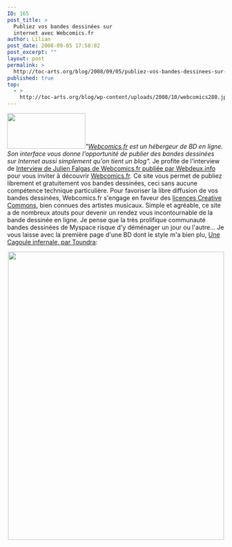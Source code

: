```yaml
---
ID: 165
post_title: >
  Publiez vos bandes dessinées sur
  internet avec Webcomics.fr
author: Lilian
post_date: 2008-09-05 17:58:02
post_excerpt: ""
layout: post
permalink: >
  http://toc-arts.org/blog/2008/09/05/publiez-vos-bandes-dessinees-sur-internet-avec-webcomicsfr/
published: true
top:
  - >
    http://toc-arts.org/blog/wp-content/uploads/2008/10/webcomics280.jpg
---
```

[<img class="size-full wp-image-166 alignleft" title="webcomics" src="http://toc-arts.org/blog/wp-content/uploads/2008/09/webcomics.png" alt="" width="181" height="82" />][1]*"[Webcomics.fr][2] est un hébergeur de BD en ligne. Son interface vous donne l'opportunité de publier des bandes dessinées sur Internet aussi simplement qu'on tient un blog".* Je profite de l'interview de [Interview de Julien Falgas de Webcomics.fr publiée par Webdeux.info][3] pour vous inviter à découvrir [Webcomics.fr][2]. Ce site vous permet de publiez librement et gratuitement vos bandes dessinées, ceci sans aucune compétence technique particulière. Pour favoriser la libre diffusion de vos bandes dessinées, Webcomics.fr s'engage en faveur des [licences Creative Commons][4], bien connues des artistes musicaux. Simple et agréable, ce site a de nombreux atouts pour devenir un rendez vous incontournable de la bande dessinée en ligne. Je pense que la très prolifique communauté bandes dessinées de Myspace risque d'y déménager un jour ou l'autre... Je vous laisse avec la première page d'une BD dont le style m'a bien plu, [Une Cagoule infernale, par Toundra][5]: <p style="text-align: center;">
  <a href="http://lesaventuriersdudimanche.webcomics.fr/page/une-cagoule-infernale"><img class="size-full wp-image-168 aligncenter" title="toundra" src="http://toc-arts.org/blog/wp-content/uploads/2008/09/toundra.jpg" alt="" width="500" height="666" /></a>
</p>

 [1]: http://toc-arts.org/blog/wp-content/uploads/2008/09/webcomics.png
 [2]: http://www.webcomics.fr/ "webcomics.fr"
 [3]: http://www.webdeux.info/interview-de-julien-falgas-webcomicsfr
 [4]: http://toc-arts.org/blog/tag/creative-commons/ "creative commons"
 [5]: http://lesaventuriersdudimanche.webcomics.fr/page/une-cagoule-infernale